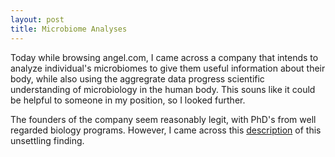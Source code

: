 ```yaml
---
layout: post
title: Microbiome Analyses 
---
```


Today while browsing angel.com, I came across a company that intends to analyze individual's microbiomes to give them useful information about their body, while also using the aggregrate data progress scientific understanding of microbiology in the human body. This souns like it could be helpful to someone in my position, so I looked further.

The founders of the company seem reasonably legit, with PhD's from well regarded biology programs. However, I came across this [description](https://mrheisenbug.wordpress.com/2014/04/24/dear-american-gut-ubiome-you-have-some-explaining-to-do/) of this unsettling finding. 
